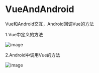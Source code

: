 # VueAndAndroid
Vue和Android交互，Android回调Vue的方法

1.Vue中定义的方法  

![image](http://p8rghdm5u.bkt.clouddn.com/Vue1.png)

2.Android中调用Vue的方法

![image](http://p8rghdm5u.bkt.clouddn.com/Vue2.png)





